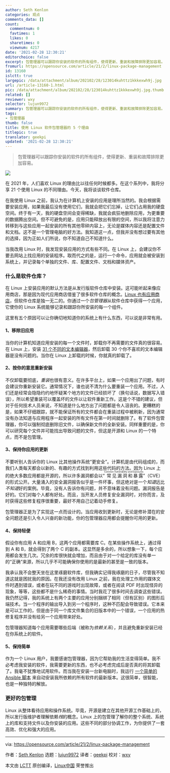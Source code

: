 ```yaml
---
author: Seth Kenlon
categories: 观点
comments_data: []
count:
  commentnum: 0
  favtimes: 1
  likes: 0
  sharetimes: 0
  viewnum: 4217
date: '2021-02-28 12:30:21'
editorchoice: false
excerpt: 包管理器可以跟踪你安装的软件的所有组件，使得更新、重装和故障排除更加容易。
fromurl: https://opensource.com/article/21/2/linux-package-management
id: 13160
islctt: true
largepic: /data/attachment/album/202102/28/123014kuhttz1kkkexwh9j.jpg
url: /article-13160-1.html
pic: /data/attachment/album/202102/28/123014kuhttz1kkkexwh9j.jpg.thumb.jpg
related: []
reviewer: wxy
selector: lujun9972
summary: 包管理器可以跟踪你安装的软件的所有组件，使得更新、重装和故障排除更加容易。
tags:
- 包管理器
thumb: false
title: 使用 Linux 软件包管理器的 5 个理由
titlepic: true
translator: geekpi
updated: '2021-02-28 12:30:21'
---
```



> 
> 包管理器可以跟踪你安装的软件的所有组件，使得更新、重装和故障排除更加容易。
> 
> 
> 


![](/data/attachment/album/202102/28/123014kuhttz1kkkexwh9j.jpg)


在 2021 年，人们喜欢 Linux 的理由比以往任何时候都多。在这个系列中，我将分享 21 个使用 Linux 的不同理由。今天，我将谈谈软件仓库。


在我使用 Linux 之前，我认为在计算机上安装的应用是理所当然的。我会根据需要安装应用，如果我最后没有使用它们，我就会把它们忘掉，让它们占用我的硬盘空间。终于有一天，我的硬盘空间会变得稀缺，我就会疯狂地删除应用，为更重要的数据腾出空间。但不可避免的是，应用只能释放出有限的空间，所以我将注意力转移到与这些应用一起安装的所有其他零碎内容上，无论是媒体内容还是配置文件和文档。这不是一个管理电脑的好方法。我知道这一点，但我并没有想过要有其他的选择，因为正如人们所说，你不知道自己不知道什么。


当我改用 Linux 时，我发现安装应用的方式有些不同。在 Linux 上，会建议你不要去网站上找应用的安装程序。取而代之的是，运行一个命令，应用就会被安装到系统上，并记录每个单独的文件、库、配置文件、文档和媒体资产。


### 什么是软件仓库？


在 Linux 上安装应用的默认方法是从发行版软件仓库中安装。这可能听起来像应用商店，那是因为现代应用商店借鉴了很多软件仓库的概念。[Linux 也有应用商店](http://flathub.org)，但软件仓库是独一无二的。你通过一个*包管理器*从软件仓库中获得一个应用，它使你的 Linux 系统能够记录和跟踪你所安装的每一个组件。


这里有五个原因可以让你确切地知道你的系统上有什么东西，可以说是非常有用。


#### 1、移除旧应用


当你的计算机知道应用安装的每一个文件时，卸载你不再需要的文件真的很容易。在 Linux 上，安装 [31 个不同的文本编辑器](https://opensource.com/article/21/1/text-editor-roundup)，然后卸载 30 个你不喜欢的文本编辑器是没有问题的。当你在 Linux 上卸载的时候，你就真的卸载了。


#### 2、按你的意思重新安装


不仅卸载要彻底，*重装*也很有意义。在许多平台上，如果一个应用出了问题，有时会建议你重新安装它。通常情况下，谁也说不清为什么要重装一个应用。不过，人们还是经常会隐隐约约地怀疑某个地方的文件已经损坏了（换句话说，数据写入错误），所以希望重装可以覆盖坏的文件以让软件重新工作。这是个不错的建议，但对于任何技术人员来说，不知道是什么地方出了问题都是令人沮丧的。更糟糕的是，如果不仔细跟踪，就不能保证所有的文件都会在重装过程中被刷新，因为通常没有办法知道与应用程序一起安装的所有文件在第一时间就删除了。有了软件包管理器，你可以强制彻底删除旧文件，以确保新文件的全新安装。同样重要的是，你可以研究每个文件并可能找出导致问题的文件，但这是开源和 Linux 的一个特点，而不是包管理。


#### 3、保持你应用的更新


不要听别人告诉你的 Linux 比其他操作系统“更安全”。计算机是由代码组成的，而我们人类每天都会以新的、有趣的方式找到利用这些代码的方法。因为 Linux 上的绝大多数应用都是开源的，所以许多漏洞都会以“<ruby> 常见漏洞和暴露 <rt>  Common Vulnerability and Exposures </rt></ruby>”（CVE）的形式公开。大量涌入的安全漏洞报告似乎是一件坏事，但这绝对是一个*知道*远比*不知道*好的案例。毕竟，没有人告诉你有问题，并不意味着没有问题。漏洞报告是好的。它们对每个人都有好处。而且，当开发人员修复安全漏洞时，对你而言，及时获得这些修复程序很重要，最好不用自己记着动手修复。


包管理器正是为了实现这一点而设计的。当应用收到更新时，无论是修补潜在的安全问题还是引入令人兴奋的新功能，你的包管理器应用都会提醒你可用的更新。


#### 4、保持轻便


假设你有应用 A 和应用 B，这两个应用都需要库 C。在某些操作系统上，通过得到 A 和 B，就会得到了两个 C 的副本。这显然是多余的，所以想象一下，每个应用都会发生几次。冗余的库很快就会增加，而且由于对一个给定的库没有单一的“正确”来源，所以几乎不可能确保你使用的是最新的甚至是一致的版本。


我承认我不会整天坐在这里琢磨软件库，但我确实记得我琢磨的日子，尽管我不知道这就是困扰我的原因。在我还没有改用 Linux 之前，我在处理工作用的媒体文件时遇到错误，或者在玩不同的游戏时出现故障，或者在阅读 PDF 时出现怪异的现象，等等，这些都不是什么稀奇的事情。当时我花了很多时间去调查这些错误。我仍然记得，我的系统上有两个主要的应用分别捆绑了相同（但有区别）的图形后端技术。当一个程序的输出导入到另一个程序时，这种不匹配会导致错误。它本来是可以工作的，但是由于同一个库文件集合的旧版本中的一个错误，一个应用的热修复程序并没有给另一个应用带来好处。


包管理器知道每个应用需要哪些后端（被称为*依赖关系*），并且避免重新安装已经在你系统上的软件。


#### 5、保持简单


作为一个 Linux 用户，我要感谢包管理器，因为它帮助我的生活变得简单。我不必考虑我安装的软件，我需要更新的东西，也不必考虑完成后是否真的将其卸载了。我毫不犹豫地试用软件。而当我在安装一台新电脑时，我运行 [一个简单的 Ansible 脚本](https://opensource.com/article/20/9/install-packages-ansible) 来自动安装我所依赖的所有软件的最新版本。这很简单，很智能，也是一种独特的解放。


### 更好的包管理


Linux 从整体看待应用和操作系统。毕竟，开源是建立在其他开源工作基础上的，所以发行版维护者理解依赖*栈*的概念。Linux 上的包管理了解你的整个系统、系统上的库和支持文件以及你安装的应用。这些不同的部分协调工作，为你提供了一套高效、优化和强大的应用。




---


via: <https://opensource.com/article/21/2/linux-package-management>


作者：[Seth Kenlon](https://opensource.com/users/seth) 选题：[lujun9972](https://github.com/lujun9972) 译者：[geekpi](https://github.com/geekpi) 校对：[wxy](https://github.com/wxy)


本文由 [LCTT](https://github.com/LCTT/TranslateProject) 原创编译，[Linux中国](https://linux.cn/) 荣誉推出